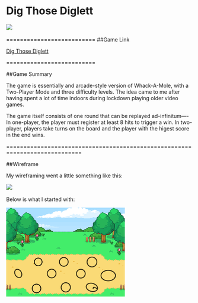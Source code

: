 # Dig Those Diglett

![](https://gonnawatchemall.files.wordpress.com/2019/02/vlcsnap-2019-02-14-13h12m02s936.png )

==========================
##Game Link

[Dig Those Diglett](https://stobrien89.github.io)

==========================

##Game Summary

The game is essentially and arcade-style version of Whack-A-Mole, with a Two-Player Mode and three difficulty levels.  The idea came to me after having spent a lot of time indoors during lockdown playing older video games.

The game itself consists of one round that can be replayed ad-infinitum—- In one-player, the player must register at least 8 hits to trigger a win.  In two-player, players take turns on the board and the player with the higest score in the end wins. 

============================================================================

##Wireframe

My wireframing went a little something like this: 

![](https://pics.astrologymemes.com/how-to-draw-a-doge-1-2-1-draw-some-27210334.png)

Below is what I started with:

![](media/game_wireframe.png)

